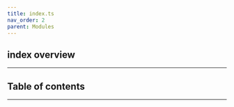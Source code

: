 ```yaml
---
title: index.ts
nav_order: 2
parent: Modules
---
```


## index overview

---

<h2 class="text-delta">Table of contents</h2>

---
